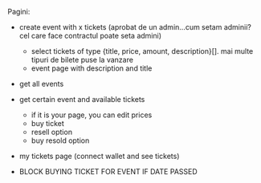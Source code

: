 Pagini:

- create event with x tickets (aprobat de un admin...cum setam adminii? cel care face contractul poate seta admini)
    - select tickets of type {title, price, amount, description}[]. mai multe tipuri de bilete puse la vanzare
    - event page with description and title

- get all events
- get certain event and available tickets
    - if it is your page, you can edit prices
    - buy ticket
    - resell option
    - buy resold option
- my tickets page (connect wallet and see tickets)
- BLOCK BUYING TICKET FOR EVENT IF DATE PASSED